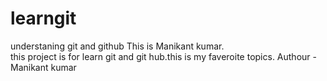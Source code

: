 # learngit
understaning git and github
This is Manikant kumar.
<br>
this project is for learn git and git hub.<r>this is my faveroite topics.
Authour  - Manikant kumar
